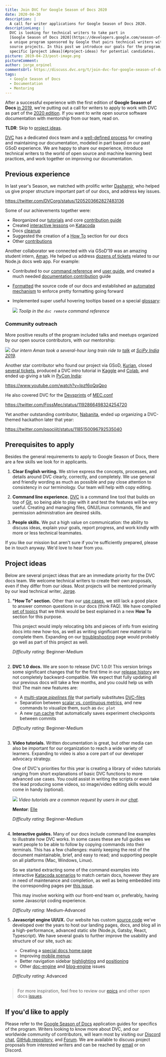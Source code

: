 ```yaml
---
title: Join DVC for Google Season of Docs 2020
date: 2020-04-30
description: |
  A call for writer applications for Google Season of Docs 2020.
descriptionLong: |
  DVC is looking for technical writers to take part in
  [Google Season of Docs 2020](https://developers.google.com/season-of-docs) —
  a unique program sponsored by Google that pairs technical writers with open
  source projects. In this post we introduce our goals for the program, and
  specific [project ideas](#project-ideas) for potential candidates.
picture: 2019-04-23/post-image.png
pictureComment:
author: jorge_orpinel
commentsUrl: https://discuss.dvc.org/t/join-dvc-for-google-season-of-docs-2020/375
tags:
  - Google Season of Docs
  - Documentation
  - Mentoring
---
```


After a successful experience with the first edition of **Google Season of
Docs** [in 2019](/blog/dvc-project-ideas-for-google-summer-of-docs-2019), we're
putting out a call for writers to apply to work with DVC as part of the
[2020 edition](https://developers.google.com/season-of-docs). If you want to
write open source software documentation with mentorship from our team, read on.

**TLDR**: Skip to [project ideas](#project-ideas).

[DVC](https://dvc.org/) has a dedicated docs team and a
[well-defined process](/doc/user-guide/contributing/docs) for creating and
maintaining our documentation, modeled in part based on our past GSoD
experience. We are happy to share our experience, introduce technical writers to
the world of open source and machine learning best practices, and work together
on improving our documentation.

## Previous experience

In last year's Season, we matched with prolific writer
[Dashamir](https://github.com/dashohoxha), who helped us give proper structure
important part of our docs, and address key issues.

https://twitter.com/DVCorg/status/1205203662827483136

Some of our achievements together were:

- Reorganized our [tutorials](https://github.com/iterative/dvc.org/pull/666) and
  core [contribution guide](https://github.com/iterative/dvc.org/pull/726)
- Created [interactive lessons](https://github.com/iterative/dvc.org/issues/546)
  on [Katacoda](https://www.katacoda.com/dvc)
- Docs [cleanup](https://github.com/iterative/dvc.org/pull/734)
- Suggested the creation of a
  [How To](https://github.com/iterative/dvc.org/issues/563) section for our docs
- Other
  [contributions](https://github.com/iterative/dvc.org/pulls?q=is%3Apr+is%3Aclosed+author%3Adashohoxha)

Another collaborator we connected with via GSoD’19 was an amazing student
intern, [Aman](https://github.com/algomaster99). He helped us address
[dozens of tickets](https://github.com/iterative/dvc.org/pulls?q=is%3Apr+author%3Aalgomaster99+is%3Aclosed)
related to our Node.js docs web app. For example:

- Contributed to our
  [command reference](https://github.com/iterative/dvc.org/pull/315) and
  [user guide](https://github.com/iterative/dvc.org/pull/366), and created a
  much needed
  [documentation contribution](https://github.com/iterative/dvc.org/pull/317)
  guide

- [Formatted](https://github.com/iterative/dvc.org/pull/328) the source code of
  our docs and established an
  [automated mechanism](https://github.com/iterative/dvc.org/pull/386) to
  enforce pretty formatting going forward

- Implemented super useful hovering tooltips based on a special
  [glossary](https://github.com/iterative/dvc.org/pull/431):

  ![](/uploads/images/2020-04-30/tooltip.png) _Toolip in the `dvc remote`
  command reference_

### Community outreach

More positive results of the program included talks and meetups organized by our
open source contributors, with our mentorship:

![](/uploads/images/2020-04-30/SciPy_India_Aman.png) _Our intern Aman took a
several-hour long train ride to
[talk](https://static.fossee.in/scipy2019/SciPyTalks/SciPyIndia2019%5FS011%5FStoring%5Fa%5Ffew%5Fversions%5Fof%5Fa%5F5GB%5Ffile%5Fin%5Fa%5Fdata%5Fscience%5Fproject%5F20191130.mp4)
at [SciPy India 2019](https://scipy.in/2019)._

Another star contributor who found our project via GSoD,
[Kurian](https://github.com/kurianbenoy), closed
[several tickets](https://github.com/iterative/dvc.org/issues?q=is%3Aissue+kurianbenoy),
produced a DVC intro tutorial in
[Kaggle](https://www.kaggle.com/kurianbenoy/introduction-to-data-version-control-dvc)
and
[Colab](https://colab.research.google.com/drive/1O1XmUZ8Roj1dFxWTrpE55_A7lVkWfG04),
and ended up giving a talk in
[PyCon India](https://in.pycon.org/cfp/2019/proposals/machine-learning-model-and-dataset-versioning~dRqRb/):

https://www.youtube.com/watch?v=Ipzf6oQqQpo

He also covered DVC for the
[Devsprints](https://kurianbenoy.github.io/2019-11-03-Devsprints%5Fexperience/)
of [MEC.conf](https://conf.mec.dev/2019/sprint/)

https://twitter.com/FossMec/status/1192866498324254720

Yet another outstanding contributor,
[Nabanita](https://twitter.com/explorer_07), ended up organizing a DVC-themed
hackathon later that year:

https://twitter.com/psociiit/status/1185150096792535040

## Prerequisites to apply

Besides the general requirements to apply to Google Season of Docs, there are a
few skills we look for in applicants.

1. **Clear English writing.** We strive express the concepts, processes, and
   details around DVC clearly, correctly, and completely. We use general and
   friendly wording as much as possible and pay close attention to consistency
   in our terminology. Our team will help with copy editing.

1. **Command line experience.** [DVC](/doc/home) is a command line tool that
   builds on top of [Git](https://git-scm.com/), so being able to play with it
   and test the features will be very useful. Creating and managing files,
   GNU/Linux commands, file and permission administration are desired skills.

1. **People skills.** We put a high value on communication: the ability to
   discuss ideas, explain your goals, report progress, and work kindly with more
   or less technical teammates.

If you like our mission but aren't sure if you're sufficiently prepared, please
be in touch anyway. We'd love to hear from you.

## Project ideas

Below are several project ideas that are an immediate priority for the DVC docs
team. We welcome technical writers to create their own proposals, even if they
differ from our ideas. Most projects will be mentored primarily by our lead
technical writer, [Jorge](https://github.com/jorgeorpinel).

1. **"How To" section.** Other than our
   [use cases](https://dvc.org/doc/use-cases), we still lack a good place to
   answer common questions in our docs (think FAQ). We have compiled
   [set of topics](https://github.com/iterative/dvc.org/issues/899) that we
   think would be best explained in a new **How To** section for this purpose.

   This project would imply relocating bits and pieces of info from existing
   docs into new how-tos, as well as writing significant new material to
   complete them. Expanding on our
   [troubleshooting](https://dvc.org/doc/user-guide/troubleshooting) page would
   probably go well as part of this project as well.

   _Difficulty rating:_ Beginner-Medium<br/><br/>

1. **DVC 1.0 docs.** We are soon to release DVC 1.0.0! This version brings some
   significant changes that for the first time in our
   [release history](https://github.com/iterative/dvc/releases) are not
   completely backward-compatible. We expect that fully updating all our
   previous docs will take a few months, and you could help us with this! The
   main new features are:

   - A
     [multi-stage _pipelines file_](https://github.com/iterative/dvc/issues/1871)
     that partially substitutes
     [DVC-files](https://dvc.org/doc/user-guide/dvc-file-format)
   - Separation between
     [scalar vs. continuous metrics](https://github.com/iterative/dvc/issues/3409),
     and new commands to visualize them, such as `dvc plot`
   - A new [run cache](https://github.com/iterative/dvc/issues/1234) that
     automatically saves experiment checkpoints between commits

   _Difficulty rating:_ Beginner-Medium<br/><br/>

1. **Video tutorials.** Written documentation is great, but other media can also
   be important for our organization to reach a wide variety of learners.
   Expanding to video is also a core part of our developer advocacy strategy.

   One of DVC's priorities for this year is creating a library of video
   tutorials ranging from short explanations of basic DVC functions to more
   advanced use cases. You could assist in writing the scripts or even take the
   lead producing some videos, so image/video editing skills would come in handy
   (optional).

   ![](/uploads/images/2020-04-30/Discord_user_video_tutorials.png) _Video
   tutorials are a common request by users in our [chat](https://dvc.org/chat)._

   **Mentor**: [Elle](https://github.com/andronovhopf)

   _Difficulty rating:_ Beginner-Medium<br/><br/>

1. **Interactive guides.** Many of our docs include command line examples to
   illustrate how DVC works. In some cases these are full guides we want people
   to be able to follow by copying commands into their terminals. This has a few
   challenges: mainly keeping the rest of the document maintainable, brief, and
   easy to read; and supporting people on all platforms (Mac, Windows, Linux).

   So we started extracting some of the command examples into interactive
   [Katacoda scenarios](https://www.katacoda.com/dvc) to match certain docs,
   however they are in need of maintenance and completion, as well as being
   embedded into the corresponding pages per
   [this issue](https://github.com/iterative/dvc.org/issues/670).

   This may involve working with our front-end team or, preferably, having some
   Javascript coding experience.

   _Difficulty rating:_ Medium-Advanced

1. **Javascript engine UI/UX.** Our website has custom
   [source code](https://github.com/iterative/dvc.org/tree/master/src) we've
   developed over the years to host our landing pages, docs, and blog all in a
   high-performance, advanced static site (Node.js, Gatsby, React, Typescript).
   We have several goals to further improve the usability and structure of our
   site, such as:

   - Creating a
     [special docs home page](https://github.com/iterative/dvc.org/issues/1073)
   - Improving [mobile menus](https://github.com/iterative/dvc.org/issues/808)
   - Better navigation sidebar
     [highlighting](https://github.com/iterative/dvc.org/issues/753) and
     [positioning](https://github.com/iterative/dvc.org/issues/1198)
   - Other
     [doc-engine](https://github.com/iterative/dvc.org/issues?q=is%3Aopen+is%3Aissue+label%3Adoc-engine)
     and
     [blog-engine](https://github.com/iterative/dvc.org/issues?q=is%3Aopen+is%3Aissue+label%3Ablog-engine)
     issues

   _Difficulty rating:_ Advanced<br/><br/>

> For more inspiration, feel free to review our
> [epics](https://github.com/iterative/dvc.org/labels/epic) and other open docs
> [issues](https://github.com/iterative/dvc.org/issues?q=is%3Aopen+is%3Aissue+label%3Adoc-content+).

## If you'd like to apply

Please refer to the
[Google Season of Docs](https://developers.google.com/season-of-docs)
application guides for specifics of the program. Writers looking to know more
about DVC, and our worldwide community of contributors, will learn most by
visiting our [Discord chat](https://dvc.org/chat),
[GitHub repository](https://github.com/iterative/dvc), and
[Forum](https://discuss.dvc.org/). We are available to discuss project proposals
from interested writers and can be reached by [email](mailto:support@dvc.org) or
on Discord.

